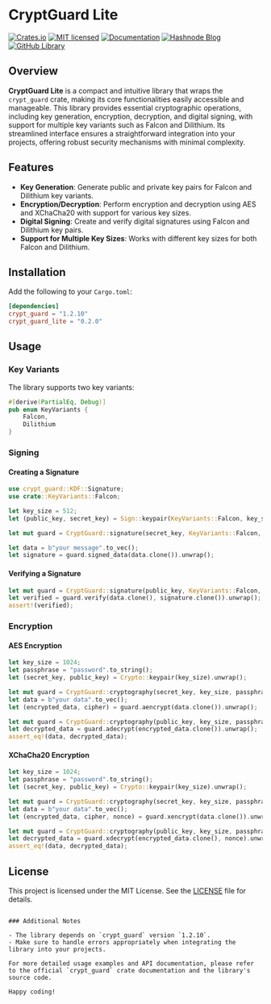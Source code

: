 # CryptGuard Lite

[![Crates.io][crates-badge]][crates-url]
[![MIT licensed][mit-badge]][mit-url]
[![Documentation][doc-badge]][doc-url]
[![Hashnode Blog][blog-badge]][blog-url]
[![GitHub Library][lib-badge]][lib-link]

[blog-badge]: https://img.shields.io/badge/blog-hashnode-lightblue.svg?style=for-the-badge
[blog-url]: https://blog.mm29942.com/
[crates-badge]: https://img.shields.io/badge/crates.io-v0.1-blue.svg?style=for-the-badge
[crates-url]: https://crates.io/crates/crypt_guard_lite
[mit-badge]: https://img.shields.io/badge/license-MIT-green.svg?style=for-the-badge
[mit-url]: https://github.com/mm9942/crypt_guard_lite/blob/main/LICENSE
[doc-badge]: https://img.shields.io/badge/docs-v0.1-yellow.svg?style=for-the-badge
[doc-url]: https://docs.rs/crypt_guard_lite/
[lib-badge]: https://img.shields.io/badge/github-crate-black.svg?style=for-the-badge
[lib-link]: https://github.com/mm9942/crypt_guard_lite


## Overview

**CryptGuard Lite** is a compact and intuitive library that wraps the `crypt_guard` crate, making its core functionalities easily accessible and manageable. This library provides essential cryptographic operations, including key generation, encryption, decryption, and digital signing, with support for multiple key variants such as Falcon and Dilithium. Its streamlined interface ensures a straightforward integration into your projects, offering robust security mechanisms with minimal complexity.

## Features

- **Key Generation**: Generate public and private key pairs for Falcon and Dilithium key variants.
- **Encryption/Decryption**: Perform encryption and decryption using AES and XChaCha20 with support for various key sizes.
- **Digital Signing**: Create and verify digital signatures using Falcon and Dilithium key pairs.
- **Support for Multiple Key Sizes**: Works with different key sizes for both Falcon and Dilithium.

## Installation

Add the following to your `Cargo.toml`:

```toml
[dependencies]
crypt_guard = "1.2.10"
crypt_guard_lite = "0.2.0"
```

## Usage

### Key Variants

The library supports two key variants:

```rust
#[derive(PartialEq, Debug)]
pub enum KeyVariants {
    Falcon,
    Dilithium
}
```

### Signing

#### Creating a Signature

```rust
use crypt_guard::KDF::Signature;
use crate::KeyVariants::Falcon;

let key_size = 512;
let (public_key, secret_key) = Sign::keypair(KeyVariants::Falcon, key_size).unwrap();

let mut guard = CryptGuard::signature(secret_key, KeyVariants::Falcon, key_size);

let data = b"your message".to_vec();
let signature = guard.signed_data(data.clone()).unwrap();
```

#### Verifying a Signature

```rust
let mut guard = CryptGuard::signature(public_key, KeyVariants::Falcon, key_size);
let verified = guard.verify(data.clone(), signature.clone()).unwrap();
assert!(verified);
```

### Encryption

#### AES Encryption

```rust
let key_size = 1024;
let passphrase = "password".to_string();
let (secret_key, public_key) = Crypto::keypair(key_size).unwrap();

let mut guard = CryptGuard::cryptography(secret_key, key_size, passphrase.clone(), None, None);
let data = b"your data".to_vec();
let (encrypted_data, cipher) = guard.aencrypt(data.clone()).unwrap();

let mut guard = CryptGuard::cryptography(public_key, key_size, passphrase.clone(), Some(cipher), None);
let decrypted_data = guard.adecrypt(encrypted_data.clone()).unwrap();
assert_eq!(data, decrypted_data);
```

#### XChaCha20 Encryption

```rust
let key_size = 1024;
let passphrase = "password".to_string();
let (secret_key, public_key) = Crypto::keypair(key_size).unwrap();

let mut guard = CryptGuard::cryptography(secret_key, key_size, passphrase.clone(), None, None);
let data = b"your data".to_vec();
let (encrypted_data, cipher, nonce) = guard.xencrypt(data.clone()).unwrap();

let mut guard = CryptGuard::cryptography(public_key, key_size, passphrase.clone(), Some(cipher), Some(nonce.clone()));
let decrypted_data = guard.xdecrypt(encrypted_data.clone(), nonce).unwrap();
assert_eq!(data, decrypted_data);
```

## License

This project is licensed under the MIT License. See the [LICENSE](LICENSE) file for details.

```

### Additional Notes

- The library depends on `crypt_guard` version `1.2.10`.
- Make sure to handle errors appropriately when integrating the library into your projects.

For more detailed usage examples and API documentation, please refer to the official `crypt_guard` crate documentation and the library's source code.

Happy coding!
```